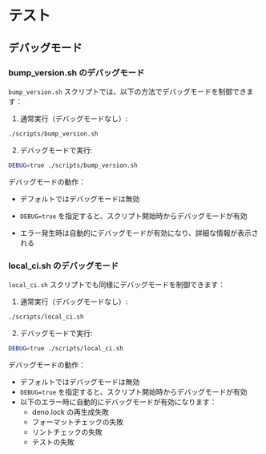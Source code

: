 # テスト

## デバッグモード

### bump_version.sh のデバッグモード

`bump_version.sh` スクリプトでは、以下の方法でデバッグモードを制御できます：

1. 通常実行（デバッグモードなし）:

```bash
./scripts/bump_version.sh
```

2. デバッグモードで実行:

```bash
DEBUG=true ./scripts/bump_version.sh
```

デバッグモードの動作：

- デフォルトではデバッグモードは無効

- `DEBUG=true` を指定すると、スクリプト開始時からデバッグモードが有効

- エラー発生時は自動的にデバッグモードが有効になり、詳細な情報が表示される

### local_ci.sh のデバッグモード

`local_ci.sh` スクリプトでも同様にデバッグモードを制御できます：

1. 通常実行（デバッグモードなし）:

```bash
./scripts/local_ci.sh
```

2. デバッグモードで実行:

```bash
DEBUG=true ./scripts/local_ci.sh
```

デバッグモードの動作：

- デフォルトではデバッグモードは無効
- `DEBUG=true` を指定すると、スクリプト開始時からデバッグモードが有効
- 以下のエラー時に自動的にデバッグモードが有効になります：
  - deno.lock の再生成失敗
  - フォーマットチェックの失敗
  - リントチェックの失敗
  - テストの失敗
